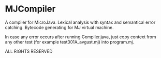 # MJCompiler
A compiler for MicroJava. Lexical analysis with syntax and semantical error catching. Bytecode generating for MJ virtual machine.

In case any error occurs after running Compiler.java, just copy context from any other test (for example test301A_avgust.mj) into program.mj.

ALL RIGHTS RESERVED
